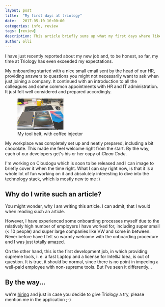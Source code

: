 ```yaml
---
layout: post
title:  "My first days at triology"
date:   2017-05-10 10:00:00
categories: info, review
tags: [review]
description: This article briefly sums up what my first days where like.
author: olli
---
```


I have just recently reported about my new job and, to be honest, so far, my time at Triology has even exceeded my expectations.

My onboarding started with a nice small email sent by the head of our HR, providing answers to questions you might not 
necessarily want to ask when just joining a company. It continued with an introduction to all the colleagues and some 
common appointments with HR and IT administration. It just felt well considered and prepared accordingly. 

<figure class="right">
    <img src="/img/trio-tools.jpg" style="width: 150px;" title="My tool belt, with coffee injector" alt="My tool belt, with coffee injector">
    <figcaption>My tool belt, with coffee injector</figcaption>
</figure>

My workplace was completely set up and neatly prepared, including a bit chocolate. This made me feel welcome right from the start. By the way, each of our developers get's his or her copy of *Clean Code*.

I'm working on Cloudogu which is soon to be released and I can image to briefly cover it when the time right. What 
I can say right now, is that it is a whole lot of fun working on it and absolutely interesting to dive into the 
technology stack, which is mostly new to me :)

## Why do I write such an article?

You might wonder, why I am writing this article. I can admit, that I would when reading such an article. 

However, I have experienced some onboarding processes myself due to the relatively high number of employers I have worked for, including super small (< 10 people) and super large companies like VW and some in between. Never before have I felt so warmly welcome with the onboarding procedure and I was just totally amazed. 

On the other hand, this is the first development job, in which providing supreme tools, i. e. a fast Laptop and a license for IntelliJ Idea, is out of question. It is true, it should be normal, since there is no point in impeding a well-paid employee with non-supreme tools. But I've seen it differently...

## By the way...

we're [hiring](https://www.triology.de/karriere) and just in case you decide to give Triology a try, please mention me in the application ;-)




